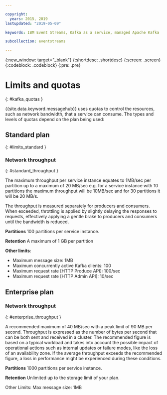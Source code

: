 ```yaml
---

copyright:
  years: 2015, 2019
lastupdated: "2019-05-09"

keywords: IBM Event Streams, Kafka as a service, managed Apache Kafka

subcollection: eventstreams

---
```


{:new_window: target="_blank"}
{:shortdesc: .shortdesc}
{:screen: .screen}
{:codeblock: .codeblock}
{:pre: .pre}


# Limits and quotas
{: #kafka_quotas }

{{site.data.keyword.messagehub}} uses quotas to control the resources, such as network bandwidth, that a service can consume. The types and levels of quotas depend on the plan being used:

## Standard plan
{: #limits_standard }

### Network throughput
{: #standard_throughput }

The maximum throughput per service instance equates to 1MB/sec per partition up to a maximum of 20 MB/sec e.g. for a service instance with 10 partitions the maximum throughput will be 10MB/sec and for 30 partitions it will be 20 MB/s.

The throughput is measured separately for producers and consumers. When exceeded, throttling is applied by slightly delaying the responses to requests, effectively applying a gentle brake to producers and consumers until the bandwidth is reduced.

**Partitions** 100 partitions per service instance.

**Retention** A maximum of 1 GB per partition

**Other limits**:
* Maximum message size: 1MB
* Maximum concurrently active Kafka clients: 100
* Maximum request rate [HTTP Produce API]: 100/sec
* Maximum request rate [HTTP Admin API]: 10/sec

## Enterprise plan

### Network throughput
{: #enterprise_throughput }

A recommended maximum of 40 MB/sec with a peak limit of 90 MB per second. Throughput is expressed as the number of bytes per second that can be both sent and received in a cluster.
The recommended figure is based on a typical workload and takes into account the possible impact of operational actions such as internal updates or failure modes, like the loss of an availability zone. If the average throughput exceeds the recommended figure, a loss in performance might be experienced during these conditions.


**Partitions** 1000 partitions per service instance.

**Retention** Unlimited up to the storage limit of your plan.


Other Limits:
Max message size: 1MB















